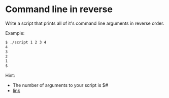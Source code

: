 # Command line in reverse

Write a script that prints all of it's command line
arguments in reverse order.

Example:

```txt
$ ./script 1 2 3 4
4
3
2
1
$
```

Hint:
* The number of arguments to your script is $#
* [link](https://stackoverflow.com/questions/1497811/how-to-get-the-nth-positional-argument-in-bash)
